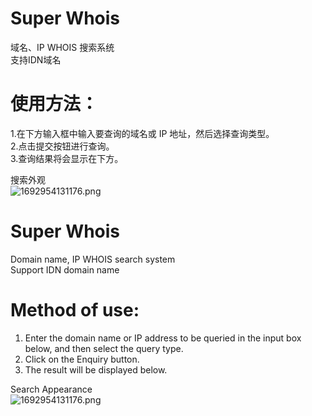 # Super Whois
域名、IP WHOIS 搜索系统  
支持IDN域名

# 使用方法：
1.在下方输入框中输入要查询的域名或 IP 地址，然后选择查询类型。  
2.点击提交按钮进行查询。  
3.查询结果将会显示在下方。  

搜索外观  
![1692954131176.png](https://cdn.807070.xyz/img/new/2023/08/25/1e1sTe8C1W.png)
    
# Super Whois
Domain name, IP WHOIS search system  
Support IDN domain name

# Method of use: 
1. Enter the domain name or IP address to be queried in the input box below, and then select the query type.  
2. Click on the Enquiry button.
3. The result will be displayed below.  

Search Appearance  
![1692954131176.png](https://cdn.807070.xyz/img/new/2023/08/25/1e1sTe8C1W.png)



